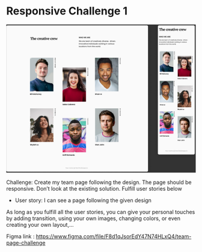 # Responsive Challenge 1

![screenshot](screenshot.png)

Challenge: Create my team page following the design. The page should be responsive. Don’t look at the existing solution. Fulfill user stories below

-   User story: I can see a page following the given design

As long as you fulfill all the user stories, you can give your personal touches by adding transition, using your own images, changing colors, or even creating your own layout,...

Figma link : https://www.figma.com/file/F8d1qJsorEdY47N74HLxQ4/team-page-challenge
